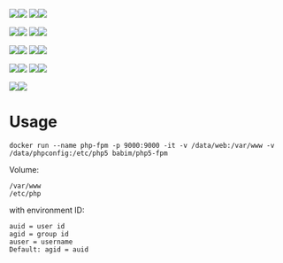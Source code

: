 [![](https://images.microbadger.com/badges/image/babim/php5-fpm.svg)](https://microbadger.com/images/babim/php5-fpm "Get your own image badge on microbadger.com")[![](https://images.microbadger.com/badges/version/babim/php5-fpm.svg)](https://microbadger.com/images/babim/php5-fpm "Get your own version badge on microbadger.com")
[![](https://images.microbadger.com/badges/image/babim/php5-fpm:ssh.svg)](https://microbadger.com/images/babim/php5-fpm:ssh "Get your own image badge on microbadger.com")[![](https://images.microbadger.com/badges/version/babim/php5-fpm:ssh.svg)](https://microbadger.com/images/babim/php5-fpm:ssh "Get your own version badge on microbadger.com")

[![](https://images.microbadger.com/badges/image/babim/php5-fpm:cron.svg)](https://microbadger.com/images/babim/php5-fpm:cron "Get your own image badge on microbadger.com")[![](https://images.microbadger.com/badges/version/babim/php5-fpm:cron.svg)](https://microbadger.com/images/babim/php5-fpm:cron "Get your own version badge on microbadger.com")
[![](https://images.microbadger.com/badges/image/babim/php5-fpm:cron.ssh.svg)](https://microbadger.com/images/babim/php5-fpm:cron.ssh "Get your own image badge on microbadger.com")[![](https://images.microbadger.com/badges/version/babim/php5-fpm:cron.ssh.svg)](https://microbadger.com/images/babim/php5-fpm:cron.ssh "Get your own version badge on microbadger.com")

[![](https://images.microbadger.com/badges/image/babim/php5-fpm:alpine.svg)](https://microbadger.com/images/babim/php5-fpm:alpine "Get your own image badge on microbadger.com")[![](https://images.microbadger.com/badges/version/babim/php5-fpm:alpine.svg)](https://microbadger.com/images/babim/php5-fpm:alpine "Get your own version badge on microbadger.com")
[![](https://images.microbadger.com/badges/image/babim/php5-fpm:alpine.ssh.svg)](https://microbadger.com/images/babim/php5-fpm:alpine.ssh "Get your own image badge on microbadger.com")[![](https://images.microbadger.com/badges/version/babim/php5-fpm:alpine.ssh.svg)](https://microbadger.com/images/babim/php5-fpm:alpine.ssh "Get your own version badge on microbadger.com")

[![](https://images.microbadger.com/badges/image/babim/php5-fpm:alpine.cron.svg)](https://microbadger.com/images/babim/php5-fpm:alpine.cron "Get your own image badge on microbadger.com")[![](https://images.microbadger.com/badges/version/babim/php5-fpm:alpine.cron.svg)](https://microbadger.com/images/babim/php5-fpm:alpine.cron "Get your own version badge on microbadger.com")
[![](https://images.microbadger.com/badges/image/babim/php5-fpm:alpine.cron.ssh.svg)](https://microbadger.com/images/babim/php5-fpm:alpine.cron.ssh "Get your own image badge on microbadger.com")[![](https://images.microbadger.com/badges/version/babim/php5-fpm:alpine.cron.ssh.svg)](https://microbadger.com/images/babim/php5-fpm:alpine.cron.ssh "Get your own version badge on microbadger.com")

[![](https://images.microbadger.com/badges/image/babim/php5-fpm:centos7.svg)](https://microbadger.com/images/babim/php5-fpm:centos7 "Get your own image badge on microbadger.com")[![](https://images.microbadger.com/badges/version/babim/php5-fpm:centos7.svg)](https://microbadger.com/images/babim/php5-fpm:centos7 "Get your own version badge on microbadger.com")

# Usage
```
docker run --name php-fpm -p 9000:9000 -it -v /data/web:/var/www -v /data/phpconfig:/etc/php5 babim/php5-fpm
```


Volume:
```
/var/www
/etc/php
```
with environment ID:
```
auid = user id
agid = group id
auser = username
Default: agid = auid
```
